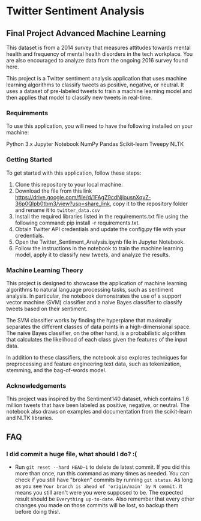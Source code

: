 # Twitter Sentiment Analysis

## Final Project Advanced Machine Learning

This dataset is from a 2014 survey that measures attitudes towards mental health and frequency of mental health disorders in the tech workplace. You are also encouraged to analyze data from the ongoing 2016 survey found here.

This project is a Twitter sentiment analysis application that uses machine learning algorithms to classify tweets as positive, negative, or neutral. It uses a dataset of pre-labeled tweets to train a machine learning model and then applies that model to classify new tweets in real-time.

### Requirements
To use this application, you will need to have the following installed on your machine:

Python 3.x
Jupyter Notebook
NumPy
Pandas
Scikit-learn
Tweepy
NLTK


### Getting Started
To get started with this application, follow these steps:

1. Clone this repository to your local machine.
2. Download the file from this link https://drive.google.com/file/d/1FAgZ9cdNjlousnXqvZ-36p0QIpb0tbm3/view?usp=share_link, copy it to the repository folder and rename it to `twitter_data.csv`
3. Install the required libraries listed in the requirements.txt file using the following command: pip install -r requirements.txt.
4. Obtain Twitter API credentials and update the config.py file with your credentials.
5. Open the Twitter_Sentiment_Analysis.ipynb file in Jupyter Notebook.
6. Follow the instructions in the notebook to train the machine learning model, apply it to classify new tweets, and analyze the results.

### Machine Learning Theory
This project is designed to showcase the application of machine learning algorithms to natural language processing tasks, such as sentiment analysis. In particular, the notebook demonstrates the use of a support vector machine (SVM) classifier and a naive Bayes classifier to classify tweets based on their sentiment.

The SVM classifier works by finding the hyperplane that maximally separates the different classes of data points in a high-dimensional space. The naive Bayes classifier, on the other hand, is a probabilistic algorithm that calculates the likelihood of each class given the features of the input data.

In addition to these classifiers, the notebook also explores techniques for preprocessing and feature engineering text data, such as tokenization, stemming, and the bag-of-words model.

### Acknowledgements
This project was inspired by the Sentiment140 dataset, which contains 1.6 million tweets that have been labeled as positive, negative, or neutral. The notebook also draws on examples and documentation from the scikit-learn and NLTK libraries.

## FAQ

### I did commit a huge file, what should I do? :(
- Run `git reset --hard HEAD~1` to delete de latest commit. If you did this more than once, run this command as many times as needed. You can check if you still have "broken" commits by running `git status`. As long as you see `Your branch is ahead of 'origin/main' by N commit.` it means you still aren't were you were supposed to be. The expected result should be `Everything up-to-date`. Also remember that every other changes you made on those commits will be lost, so backup them before doing this!.
